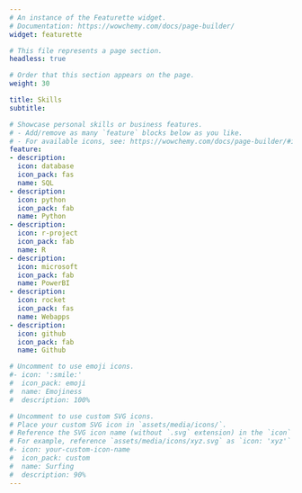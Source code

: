 ```yaml
---
# An instance of the Featurette widget.
# Documentation: https://wowchemy.com/docs/page-builder/
widget: featurette

# This file represents a page section.
headless: true

# Order that this section appears on the page.
weight: 30

title: Skills
subtitle:

# Showcase personal skills or business features.
# - Add/remove as many `feature` blocks below as you like.
# - For available icons, see: https://wowchemy.com/docs/page-builder/#icons
feature:
- description:   
  icon: database
  icon_pack: fas
  name: SQL
- description:   
  icon: python
  icon_pack: fab
  name: Python
- description:   
  icon: r-project
  icon_pack: fab
  name: R
- description:   
  icon: microsoft
  icon_pack: fab
  name: PowerBI 
- description:   
  icon: rocket
  icon_pack: fas
  name: Webapps  
- description:   
  icon: github
  icon_pack: fab
  name: Github    

# Uncomment to use emoji icons.
#- icon: ':smile:'
#  icon_pack: emoji
#  name: Emojiness
#  description: 100% 

# Uncomment to use custom SVG icons.
# Place your custom SVG icon in `assets/media/icons/`.
# Reference the SVG icon name (without `.svg` extension) in the `icon` field.
# For example, reference `assets/media/icons/xyz.svg` as `icon: 'xyz'`
#- icon: your-custom-icon-name
#  icon_pack: custom
#  name: Surfing
#  description: 90%
---
```

